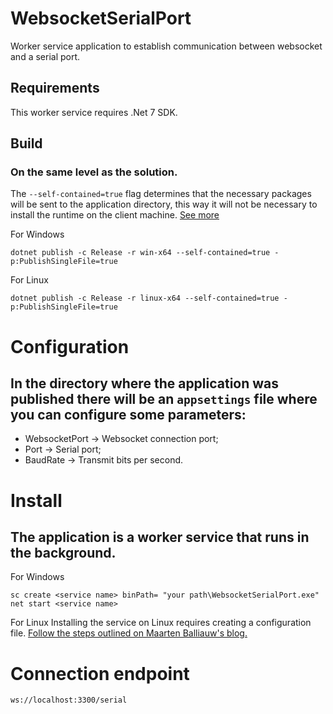 # WebsocketSerialPort
Worker service application to establish communication between websocket and a serial port.

## Requirements
This worker service requires .Net 7 SDK.

## Build
### On the same level as the solution.
The `--self-contained=true` flag determines that the necessary packages will be sent to the application directory, this way it will not be necessary to install the runtime on the client machine. [See more](https://learn.microsoft.com/en-us/dotnet/core/tools/dotnet-build)

For Windows
```
dotnet publish -c Release -r win-x64 --self-contained=true -p:PublishSingleFile=true
```
For Linux
```
dotnet publish -c Release -r linux-x64 --self-contained=true -p:PublishSingleFile=true
```

# Configuration
## In the directory where the application was published there will be an `appsettings` file where you can configure some parameters:
* WebsocketPort -> Websocket connection port;
* Port -> Serial port;
* BaudRate -> Transmit bits per second.

# Install
## The application is a worker service that runs in the background.

For Windows
```
sc create <service name> binPath= "your path\WebsocketSerialPort.exe"
net start <service name>
```

For Linux
Installing the service on Linux requires creating a configuration file. [Follow the steps outlined on Maarten Balliauw's blog.](https://blog.maartenballiauw.be/post/2021/05/25/running-a-net-application-as-a-service-on-linux-with-systemd.html)

# Connection endpoint 
```
ws://localhost:3300/serial
```

  
